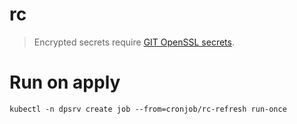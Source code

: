 # rc
> Encrypted secrets require [GIT OpenSSL secrets](https://github.com/maxfortun/git-openssl-secrets).

# Run on apply
```
kubectl -n dpsrv create job --from=cronjob/rc-refresh run-once
```
